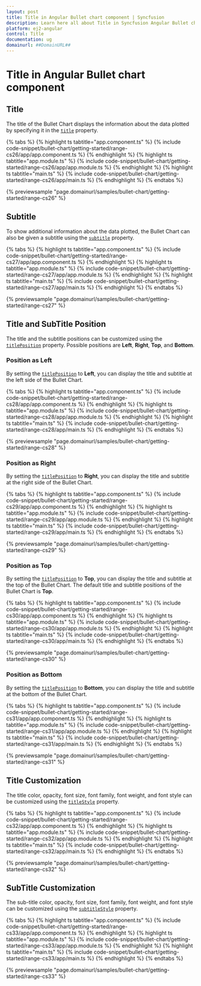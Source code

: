 ```yaml
---
layout: post
title: Title in Angular Bullet chart component | Syncfusion
description: Learn here all about Title in Syncfusion Angular Bullet chart component of Syncfusion Essential JS 2 and more.
platform: ej2-angular
control: Title 
documentation: ug
domainurl: ##DomainURL##
---
```

<!-- markdownlint-disable MD036 -->

# Title in Angular Bullet chart component

## Title

The title of the Bullet Chart displays the information about the data plotted by specifying it in the [`title`](https://ej2.syncfusion.com/angular/documentation/api/bullet-chart/#title) property.

{% tabs %}
{% highlight ts tabtitle="app.component.ts" %}
{% include code-snippet/bullet-chart/getting-started/range-cs26/app/app.component.ts %}
{% endhighlight %}
{% highlight ts tabtitle="app.module.ts" %}
{% include code-snippet/bullet-chart/getting-started/range-cs26/app/app.module.ts %}
{% endhighlight %}
{% highlight ts tabtitle="main.ts" %}
{% include code-snippet/bullet-chart/getting-started/range-cs26/app/main.ts %}
{% endhighlight %}
{% endtabs %}
  
{% previewsample "page.domainurl/samples/bullet-chart/getting-started/range-cs26" %}

## Subtitle

To show additional information about the data plotted, the Bullet Chart can also be given a subtitle using the [`subtitle`](https://ej2.syncfusion.com/angular/documentation/api/bullet-chart/#subtitle) property.

{% tabs %}
{% highlight ts tabtitle="app.component.ts" %}
{% include code-snippet/bullet-chart/getting-started/range-cs27/app/app.component.ts %}
{% endhighlight %}
{% highlight ts tabtitle="app.module.ts" %}
{% include code-snippet/bullet-chart/getting-started/range-cs27/app/app.module.ts %}
{% endhighlight %}
{% highlight ts tabtitle="main.ts" %}
{% include code-snippet/bullet-chart/getting-started/range-cs27/app/main.ts %}
{% endhighlight %}
{% endtabs %}
  
{% previewsample "page.domainurl/samples/bullet-chart/getting-started/range-cs27" %}

## Title and SubTitle Position

The title and the subtitle positions can be customized using the [`titlePosition`](https://ej2.syncfusion.com/angular/documentation/api/bullet-chart/#titleposition) property. Possible positions are **Left**, **Right**, **Top**, and **Bottom**.

### Position as Left

By setting the [`titlePosition`](https://ej2.syncfusion.com/angular/documentation/api/bullet-chart/#titleposition) to **Left**, you can display the title and subtitle at the left side of the Bullet Chart.

{% tabs %}
{% highlight ts tabtitle="app.component.ts" %}
{% include code-snippet/bullet-chart/getting-started/range-cs28/app/app.component.ts %}
{% endhighlight %}
{% highlight ts tabtitle="app.module.ts" %}
{% include code-snippet/bullet-chart/getting-started/range-cs28/app/app.module.ts %}
{% endhighlight %}
{% highlight ts tabtitle="main.ts" %}
{% include code-snippet/bullet-chart/getting-started/range-cs28/app/main.ts %}
{% endhighlight %}
{% endtabs %}
  
{% previewsample "page.domainurl/samples/bullet-chart/getting-started/range-cs28" %}

### Position as Right

By setting the [`titlePosition`](https://ej2.syncfusion.com/angular/documentation/api/bullet-chart/#titleposition) to **Right**, you can display the title and subtitle at the right side of the Bullet Chart.

{% tabs %}
{% highlight ts tabtitle="app.component.ts" %}
{% include code-snippet/bullet-chart/getting-started/range-cs29/app/app.component.ts %}
{% endhighlight %}
{% highlight ts tabtitle="app.module.ts" %}
{% include code-snippet/bullet-chart/getting-started/range-cs29/app/app.module.ts %}
{% endhighlight %}
{% highlight ts tabtitle="main.ts" %}
{% include code-snippet/bullet-chart/getting-started/range-cs29/app/main.ts %}
{% endhighlight %}
{% endtabs %}
  
{% previewsample "page.domainurl/samples/bullet-chart/getting-started/range-cs29" %}

### Position as Top

By setting the [`titlePosition`](https://ej2.syncfusion.com/angular/documentation/api/bullet-chart/#titleposition) to **Top**, you can display the title and subtitle at the top of the Bullet Chart. The default title and subtitle positions of the Bullet Chart is **Top**.

{% tabs %}
{% highlight ts tabtitle="app.component.ts" %}
{% include code-snippet/bullet-chart/getting-started/range-cs30/app/app.component.ts %}
{% endhighlight %}
{% highlight ts tabtitle="app.module.ts" %}
{% include code-snippet/bullet-chart/getting-started/range-cs30/app/app.module.ts %}
{% endhighlight %}
{% highlight ts tabtitle="main.ts" %}
{% include code-snippet/bullet-chart/getting-started/range-cs30/app/main.ts %}
{% endhighlight %}
{% endtabs %}
  
{% previewsample "page.domainurl/samples/bullet-chart/getting-started/range-cs30" %}

### Position as Bottom

By setting the [`titlePosition`](https://ej2.syncfusion.com/angular/documentation/api/bullet-chart/#titleposition) to **Bottom**, you can display the title and subtitle at the bottom of the Bullet Chart.

{% tabs %}
{% highlight ts tabtitle="app.component.ts" %}
{% include code-snippet/bullet-chart/getting-started/range-cs31/app/app.component.ts %}
{% endhighlight %}
{% highlight ts tabtitle="app.module.ts" %}
{% include code-snippet/bullet-chart/getting-started/range-cs31/app/app.module.ts %}
{% endhighlight %}
{% highlight ts tabtitle="main.ts" %}
{% include code-snippet/bullet-chart/getting-started/range-cs31/app/main.ts %}
{% endhighlight %}
{% endtabs %}
  
{% previewsample "page.domainurl/samples/bullet-chart/getting-started/range-cs31" %}

## Title Customization

The title color, opacity, font size, font family, font weight, and font style can be customized using the [`titleStyle`](https://ej2.syncfusion.com/angular/documentation/api/bullet-chart/#titlestyle) property.

{% tabs %}
{% highlight ts tabtitle="app.component.ts" %}
{% include code-snippet/bullet-chart/getting-started/range-cs32/app/app.component.ts %}
{% endhighlight %}
{% highlight ts tabtitle="app.module.ts" %}
{% include code-snippet/bullet-chart/getting-started/range-cs32/app/app.module.ts %}
{% endhighlight %}
{% highlight ts tabtitle="main.ts" %}
{% include code-snippet/bullet-chart/getting-started/range-cs32/app/main.ts %}
{% endhighlight %}
{% endtabs %}
  
{% previewsample "page.domainurl/samples/bullet-chart/getting-started/range-cs32" %}

## SubTitle Customization

The sub-title color, opacity, font size, font family, font weight, and font style can be customized using the [`subtitleStyle`](https://ej2.syncfusion.com/angular/documentation/api/bullet-chart/#subtitlestyle) property.

{% tabs %}
{% highlight ts tabtitle="app.component.ts" %}
{% include code-snippet/bullet-chart/getting-started/range-cs33/app/app.component.ts %}
{% endhighlight %}
{% highlight ts tabtitle="app.module.ts" %}
{% include code-snippet/bullet-chart/getting-started/range-cs33/app/app.module.ts %}
{% endhighlight %}
{% highlight ts tabtitle="main.ts" %}
{% include code-snippet/bullet-chart/getting-started/range-cs33/app/main.ts %}
{% endhighlight %}
{% endtabs %}
  
{% previewsample "page.domainurl/samples/bullet-chart/getting-started/range-cs33" %}